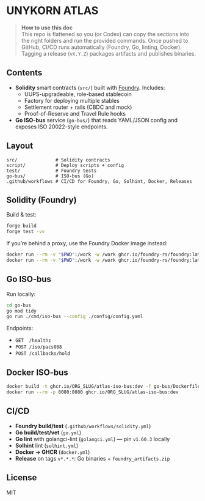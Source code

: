 # UNYKORN ATLAS

> **How to use this doc**  
> This repo is flattened so you (or Codex) can copy the sections into the right folders and run the provided commands. Once pushed to GitHub, CI/CD runs automatically (Foundry, Go, linting, Docker). Tagging a release (`vX.Y.Z`) packages artifacts and publishes binaries.

## Contents
- **Solidity** smart contracts (`src/`) built with [Foundry](https://github.com/foundry-rs/foundry). Includes:
  - UUPS-upgradeable, role-based stablecoin
  - Factory for deploying multiple stables
  - Settlement router + rails (CBDC and mock)
  - Proof-of-Reserve and Travel Rule hooks
- **Go ISO-bus** service (`go-bus/`) that reads YAML/JSON config and exposes ISO 20022-style endpoints.

## Layout
```
src/              # Solidity contracts
script/           # Deploy scripts + config
test/             # Foundry tests
go-bus/           # ISO-bus (Go)
.github/workflows # CI/CD for Foundry, Go, Solhint, Docker, Releases
```

## Solidity (Foundry)

Build & test:
```bash
forge build
forge test -vv
```

If you’re behind a proxy, use the Foundry Docker image instead:

```bash
docker run --rm -v "$PWD":/work -w /work ghcr.io/foundry-rs/foundry:latest forge build
docker run --rm -v "$PWD":/work -w /work ghcr.io/foundry-rs/foundry:latest forge test -vv
```

## Go ISO-bus

Run locally:

```bash
cd go-bus
go mod tidy
go run ./cmd/iso-bus --config ./config/config.yaml
```

Endpoints:

* `GET  /healthz`
* `POST /iso/pacs008`
* `POST /callbacks/hold`

## Docker ISO-bus

```bash
docker build -t ghcr.io/ORG_SLUG/atlas-iso-bus:dev -f go-bus/Dockerfile go-bus
docker run --rm -p 8080:8080 ghcr.io/ORG_SLUG/atlas-iso-bus:dev
```

## CI/CD

* **Foundry build/test** (`.github/workflows/solidity.yml`)
* **Go build/test/vet** (`go.yml`)
* **Go lint** with golangci-lint (`golangci.yml`) — pin `v1.60.3` locally
* **Solhint** lint (`solhint.yml`)
* **Docker → GHCR** (`docker.yml`)
* **Release** on tags `v*.*.*`: Go binaries + `foundry_artifacts.zip`

## License

MIT

